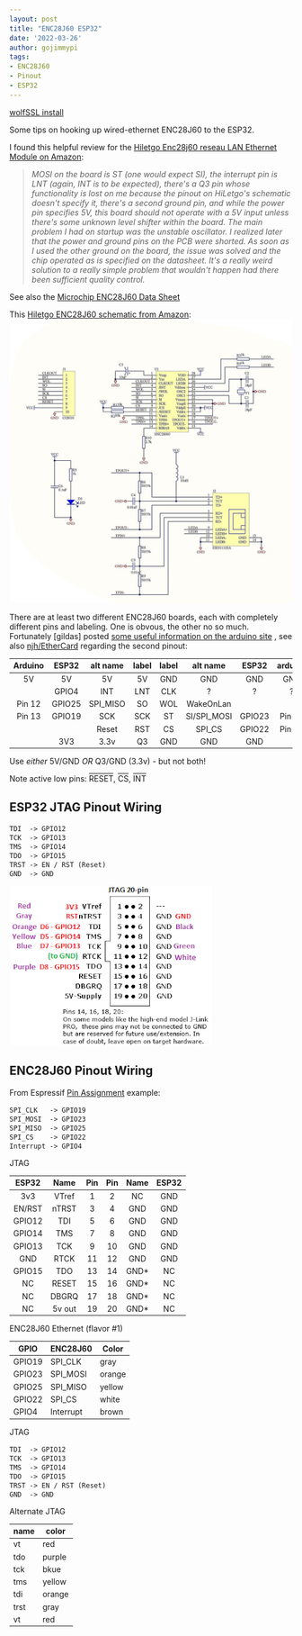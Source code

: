 ```yaml
---
layout: post
title: "ENC28J60 ESP32"
date: '2022-03-26'
author: gojimmypi
tags:
- ENC28J60
- Pinout
- ESP32
---
```


[wolfSSL install](https://github.com/wolfSSL/wolfssl/blob/master/INSTALL)

Some tips on hooking up wired-ethernet ENC28J60 to the ESP32.

I found this helpful review for the [Hiletgo Enc28j60 reseau LAN Ethernet Module on Amazon](https://www.amazon.fr/dp/B00WX1NRO0/):

>_MOSI on the board is ST (one would expect SI), the interrupt pin is LNT (again, INT is to be expected), there's a Q3 pin whose functionality is lost on me because the pinout on HiLetgo's schematic doesn't specify it, there's a second ground pin, and while the power pin specifies 5V, this board should not operate with a 5V input unless there's some unknown level shifter within the board._ 
_The main problem I had on startup was the unstable oscillator. I realized later that the power and ground pins on the PCB were shorted. As soon as I used the other ground on the board, the issue was solved and the chip operated as is specified on the datasheet. It's a really weird solution to a really simple problem that wouldn't happen had there been sufficient quality control._

See also the [Microchip ENC28J60 Data Sheet](http://ww1.microchip.com/downloads/en/devicedoc/39662c.pdf)

This [Hiletgo ENC28J60 schematic from Amazon](https://www.amazon.com/HiLetgo-ENC28J60-Ethernet-Network-Arduino/dp/B00WX1NRO0):
![HiLetGo_ENC28J60_schematic.jpg](../images/HiLetGo_ENC28J60_schematic.jpg)

There are at least two different ENC28J60 boards, each with completely different pins and labeling. One is obvous, the other no so much.
Fortunately [gildas] posted [some useful information on the arduino site](https://forum.arduino.cc/t/wrong-ethernet-module-12-pins-on-enc28j60/261712/6)
, see also [njh/EtherCard](https://github.com/njh/EtherCard) regarding the second pinout:


| Arduino| ESP32    | alt name | label | label | alt name  |  ESP32 | arduino |
| :----: | :------: | :------: | :---: | :---: | :-------: | :----: | :-----: |         
| 5V     | 5V       |   5V     |   5V  | GND   |   GND     | GND    |    GND  |
|        | GPIO4    |   INT    |  LNT  | CLK   |   ?       |   ?    |    ?    |
| Pin 12 | GPIO25   | SPI_MISO |   SO  | WOL   | WakeOnLan |        |         |
| Pin 13 | GPIO19   |  SCK     |  SCK  |  ST   |SI/SPI_MOSI| GPIO23 | Pin 11  |
|        |          | Reset    |  RST  |  CS   |  SPI_CS   | GPIO22 | Pin 10  |
|        | 3V3      |   3.3v   |   Q3  | GND   |   GND     |    GND |         |

Use _either_ 5V/GND *OR* Q3/GND (3.3v) - but not both!

Note active low pins:  <span style="text-decoration:overline">RESET</span>, 
<span style="text-decoration:overline">CS</span>,  <span style="text-decoration:overline">INT</span>

## ESP32 JTAG Pinout Wiring
```
TDI  -> GPIO12
TCK  -> GPIO13
TMS  -> GPIO14
TDO  -> GPIO15
TRST -> EN / RST (Reset)
GND  -> GND
```

![Segger JTAG Pin Connections](../images/Segger_JTAG_20pin.png)

## ENC28J60 Pinout Wiring

From Espressif [Pin Assignment](https://github.com/espressif/esp-idf/tree/master/examples/ethernet/enc28j60#pin-assignment) example:

```
SPI_CLK   -> GPIO19	
SPI_MOSI  -> GPIO23	
SPI_MISO  -> GPIO25	
SPI_CS    -> GPIO22	
Interrupt -> GPIO4	
```

<style>
    table {
        border: 2px;
        align-self:self-start;
    }
</style>

JTAG

|ESP32   |  Name  |  Pin  |  Pin  | Name  | ESP32 |
| :----: | :----: | :---: | :---: | :---: | :---: |
|  3v3   | VTref  |   1   |   2   |  NC   |  GND  | 
| EN/RST | nTRST  |   3   |   4   |  GND  |  GND  | 
| GPIO12 |  TDI   |   5   |   6   |  GND  |  GND  |
| GPIO14 |  TMS   |   7   |   8   |  GND  |  GND  | 
| GPIO13 |  TCK   |   9   |  10   |  GND  |  GND  | 
|   GND  |  RTCK  |  11   |  12   |  GND  |  GND  | 
| GPIO15 |  TDO   |  13   |  14   | GND*  |   NC  | 
|   NC   | RESET  |  15   |  16   | GND*  |   NC  |  
|   NC   | DBGRQ  |  17   |  18   | GND*  |   NC  |  
|   NC   | 5v out |  19   |  20   | GND*  |   NC  |  

ENC28J60 Ethernet (flavor #1)

| GPIO   | ENC28J60    | Color  |
| ------ | ----------- |------- |
| GPIO19 | SPI_CLK     | gray   |
| GPIO23 | SPI_MOSI    | orange |
| GPIO25 | SPI_MISO    | yellow |
| GPIO22 | SPI_CS      | white  |
| GPIO4  | Interrupt   | brown  |

JTAG
```
TDI  -> GPIO12
TCK  -> GPIO13
TMS  -> GPIO14
TDO  -> GPIO15                              
TRST -> EN / RST (Reset)
GND  -> GND
```


Alternate JTAG

| name | color |
| ---- | ----- |
|  vt |    red |
| tdo |   purple |
| tck |  bkue |
| tms |  yellow |
| tdi |  orange |
| trst |  gray |
|  vt  |  red |

